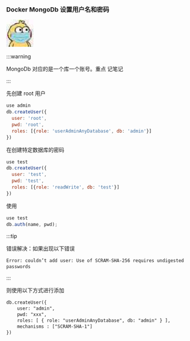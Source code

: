 ### Docker MongoDb 设置用户名和密码

<img src="../.vuepress/public/20200414831524_euybYk.jpg" alt="é²ç«æï¼æ´å£ç½©" style="zoom:150%;" />

:::warning

MongoDb 对应的是一个库一个账号。重点 记笔记

:::

先创建 root 用户

```js
use admin
db.createUser({
  user: 'root',
  pwd: 'root',
  roles: [{role: 'userAdminAnyDatabase', db: 'admin'}]
})
```



在创建特定数据库的密码

```js
use test
db.createUser({
  user: 'test',
  pwd: 'test',
  roles: [{role: 'readWrite', db: 'test'}]
})
```



使用

```js
use test
db.auth(name, pwd);
```



:::tip

错误解决：如果出现以下错误

```shell
Error: couldn’t add user: Use of SCRAM-SHA-256 requires undigested passwords
```

:::

则使用以下方式进行添加

```shell
db.createUser({ 
    user: "admin", 
    pwd: "xxx", 
    roles: [ { role: "userAdminAnyDatabase", db: "admin" } ], 
    mechanisms : ["SCRAM-SHA-1"] 
})
```

